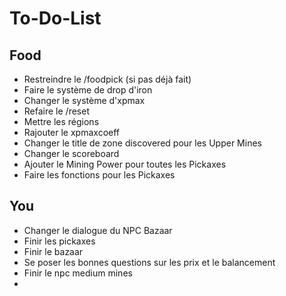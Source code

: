 # To-Do-List

## Food

- Restreindre le /foodpick (si pas déjà fait)
- Faire le système de drop d'iron
- Changer le système d'xpmax
- Refaire le /reset
- Mettre les régions
- Rajouter le xpmaxcoeff
- Changer le title de zone discovered pour les Upper Mines
- Changer le scoreboard
- Ajouter le Mining Power pour toutes les Pickaxes
- Faire les fonctions pour les Pickaxes

## You

- Changer le dialogue du NPC Bazaar
- Finir les pickaxes
- Finir le bazaar
- Se poser les bonnes questions sur les prix et le balancement
- Finir le npc medium mines
- 
